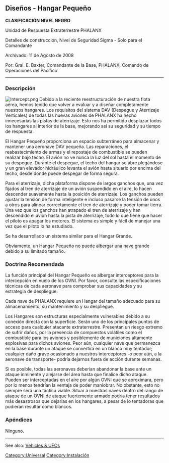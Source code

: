 ## Diseños - Hangar Pequeño

**CLASIFICACIÓN NIVEL NEGRO**

Unidad de Respuesta Extraterrestre PHALANX

Detalles de construcción, Nivel de Seguridad Sigma - Solo para el
Comandante

Archivado: 11 de Agosto de 2008

Por: Gral. E. Baxter, Comandante de la Base, PHALANX, Comando de
Operaciones del Pacífico

------------------------------------------------------------------------

### Descripción

![](Intercept.png "Intercept.png") Debido a la reciente reestructuración
de nuestra flota aérea, hemos tenido que volver a evaluar y a diseñar
completamente nuestros hangares. Los requisitos del sistema DAV
(Despegue y Aterrizaje Verticales) de todas las nuevas aviones de
PHALANX ha hecho innecesarias las pistas de aterrizaje. Esto nos ha
permitido desplazar todos los hangares al interior de la base, mejorando
así su seguridad y su tiempo de respuesta.

El Hangar Pequeño proporciona un espacio subterráneo para almacenar y
mantener una aeronave DAV pequeña. Las reparaciones, el reabastecimiento
de armas y el repostaje de combustible se pueden realizar bajo techo. El
avión no ve nunca la luz del sol hasta el momento de su despegue.
Durante el despegue, el techo del hangar se abre plegándose y un gran
elevador hidráulico levanta el avión hasta situarlo por encima del
techo, desde donde puede despegar de forma segura.

Para el aterrizaje, dicha plataforma dispone de largos ganchos que, una
vez fijados al tren de aterrizaje de un avión suspendido en el aire, lo
hacen descender suavemente hasta la posición de aterrizaje. Los ganchos
pueden ajustar la tensión de forma inteligente e incluso pasarse la
tensión de unos a otros para alinear correctamente el tren de aterrizaje
y poder tomar tierra. Una vez que los ganchos han atrapado el tren de
aterrizaje y han descendido el avión hasta la pista de aterrizaje, todo
lo que tiene que hacer el piloto es apagar los motores. El sistema es
simple y fácil de manejar una vez que el piloto lo ha estudiado.

Se ha desarrollado un sistema similar para el Hangar Grande.

Obviamente, un Hangar Pequeño no puede albergar una nave grande debido a
su limitado tamaño.

### Doctrina Recomendada

La función principal del Hangar Pequeño es albergar interceptores para
la intercepción en vuelo de los OVNI. Por favor, consulte las
especificaciones técnicas de cada aeronave para comprobar sus
capacidades y su estrategia de despliegue.

Cada nave de PHALANX requiere un Hangar del tamaño adecuado para su
almacenamiento, su mantenimiento y su despliegue.

Los Hangares son estructuras especialmente vulnerables debido a su
conexión directa con la superficie. Serán uno de los principales puntos
de acceso para cualquier atacante extraterrestre. Presentan un riesgo
extremo de sufrir daños, por la presencia de compuestos volátiles como
el combustible para los aviones y posiblemente de municiones altamente
explosivas para dichos aviones. Peor aún, cualquier nave que permanezca
en la base durante un ataque se convertirá en un blanco muy tentador;
cualquier daño grave ocasionado a nuestros interceptores -o peor aún, a
la aeronave de transporte- podría dejarnos fuera de acción durante
semanas.

Si es posible, todas las aeronaves deberían abandonar la base ante un
ataque inminente y alejarse del área hasta que finalice dicho ataque.
Pueden ser interceptadas en el aire por algún OVNI que se aproximara,
pero por lo menos tendrían la ventaja de poder maniobrar. No obstante,
esto no siempre será una táctica viable. Situar a nuestras naves dentro
del rango de ataque de un OVNI de ataque fuertemente armado podría tener
resultados más desastrosos que dejarlas en los hangares, a pesar de lo
tentadoras que pudieran resultar como blancos.

### Apéndices

Ninguno.

------------------------------------------------------------------------

See also: [Vehicles & UFOs](Vehicles_&_UFOs "wikilink")

[Category:Universal](Category:Universal "wikilink")
[Category:Instalación](Category:Instalación "wikilink")